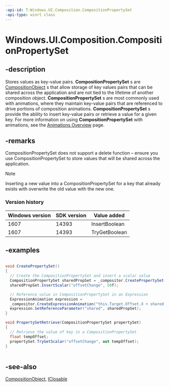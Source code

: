 ```yaml
---
-api-id: T:Windows.UI.Composition.CompositionPropertySet
-api-type: winrt class
---
```


<!-- Class syntax.
public class CompositionPropertySet : Windows.UI.Composition.CompositionObject, Windows.UI.Composition.ICompositionPropertySet, Windows.UI.Composition.ICompositionPropertySet2
-->

# Windows.UI.Composition.CompositionPropertySet

## -description
Stores values as key-value pairs.
    **CompositionPropertySet**
   s are [CompositionObject](compositionobject.md) s that allow storage of key values pairs that can be shared across the application and are not tied to the lifetime of another composition object. 
    **CompositionPropertySet**
   s are most commonly used with animations, where they maintain key-value pairs that are referenced to drive portions of composition animations. 
    **CompositionPropertySet**
   s provide the ability to insert key-value pairs or retrieve a value for a given key. For more information on using 
    **CompositionPropertySet**
   with animations, see the [Animations Overview](https://msdn.microsoft.com/windows/uwp/graphics/composition-animation#animating-with-property-sets) page.

## -remarks
CompositionPropertySet does not support a delete function – ensure you use CompositionPropertySet to store values that will be shared across the application.

> [!NOTE]
> Inserting a new value into a CompositionPropertySet for a key that already exists with overwrite the old value with the new one.

### Version history

| Windows version | SDK version | Value added |
| -- | -- | -- |
| 1607 | 14393 | InsertBoolean |
| 1607 | 14393 | TryGetBoolean |

## -examples


```csharp

void CreatePropertySet()
{
  // Create the CompositionPropertySet and insert a scalar value
  CompositionPropertySet sharedPropSet = _compositor.CreatePropertySet();
  sharedPropSet.InsertScalar("offsetChange", 50f);

  // Reference value in CompositionPropertySet in an Expression
  ExpressionAnimation expression =
  _compositor.CreateExpressionAnimation("this.Target.Offset.X + shared.offsetChange");
  expression.SetReferenceParameter("shared", sharedPropSet);
}

void PropertySetRetrieve(CompositionPropertySet propertySet)
{
  // Retrieve the value of key in a CompositionPropertySet
  float tempOffset;
  propertySet.TryGetScalar("offsetChange", out tempOffset);
}
        
```



## -see-also
[CompositionObject](compositionobject.md), [IClosable](../windows.foundation/iclosable.md)
